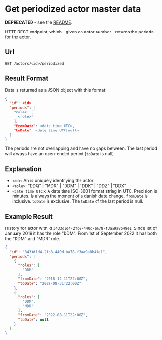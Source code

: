 # Get periodized actor master data

**DEPRECATED** - see the [README](../README.md).

HTTP REST endpoint, which - given an actor number - returns the periods for the actor.

## Url

`GET /actors/<id>/periodized`

## Result Format

Data is returned as a JSON object with this format:

```json
{
  "id": <id>,
  "periods": [
    "roles: [
      <role>*
    ],
    "fromDate": <date time UTC>,
    "toDate": <date time UTC|null>
  ]
}
```

The periods are not overlapping and have no gaps between. The last period will always have an open-ended period (`toDate` is null).

## Explanation

- `<id>`: An id uniquely identifying the actor
- `<role>`: "DDQ" | "MDR" | "DDM" | "DDK" | "DDZ" | "DDX"
- `<date time UTC>`: A date time ISO-8601 format string in UTC. Precision is minutes. Is always the moment of a danish date change.
    `fromDate` is inclusive. `toDate` is exclusive. The `toDate` of the last period is null.

## Example Result

History for actor with id `3433d1d4-2fb8-440d-ba78-f3aa9a8b49e1`. Since 1st of January 2019 it has the role "DDM". From 1st of September 2022 it has both the "DDM" and "MDR" role.

```json
{
  "id": "3433d1d4-2fb8-440d-ba78-f3aa9a8b49e1",
  "periods": [
    {
      "roles": [
        "DDM"
      ],
      "fromDate": "2018-12-31T22:00Z",
      "toDate": "2022-08-31T22:00Z"
    },
    {
      "roles": [
        "DDM",
        "MDR"
      ],
      "fromDate": "2022-08-31T22:00Z",
      "toDate": null
    }
  ]
}
```
